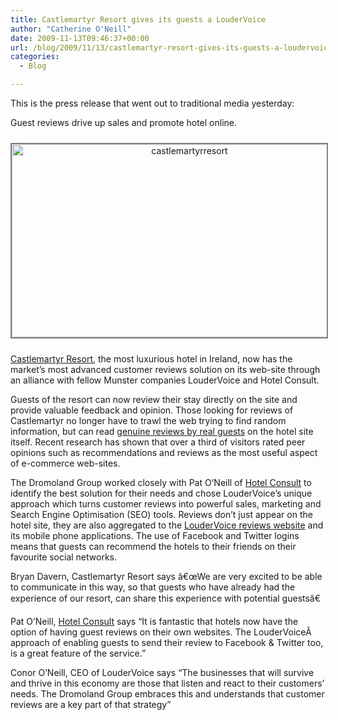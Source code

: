 ```yaml
---
title: Castlemartyr Resort gives its guests a LouderVoice
author: "Catherine O'Neill"
date: 2009-11-13T09:46:37+00:00
url: /blog/2009/11/13/castlemartyr-resort-gives-its-guests-a-loudervoice/
categories:
  - Blog

---
```

This is the press release that went out to traditional media yesterday:

Guest reviews drive up sales and promote hotel online.

<p style="text-align: center;">
  <a href="http://www.castlemartyrresort.ie/"><img class="aligncenter size-large wp-image-589" style="border: 2px solid gray; margin-top: 10px; margin-bottom: 10px;" title="castlemartyrresort" src="http://www.loudervoice.com/wp-content/uploads/2009/11/13/castlemartyr-resort-gives-its-guests-a-loudervoice/castlemartyrresort-1024x571.jpg" alt="castlemartyrresort" width="553" height="309" srcset="http://127.0.0.1.nip.io/wp-content/uploads/2009/11/13/castlemartyr-resort-gives-its-guests-a-loudervoice/castlemartyrresort-1024x571.jpg 1024w, http://127.0.0.1.nip.io/wp-content/uploads/2009/11/13/castlemartyr-resort-gives-its-guests-a-loudervoice/castlemartyrresort-300x167.jpg 300w, http://127.0.0.1.nip.io/wp-content/uploads/2009/11/13/castlemartyr-resort-gives-its-guests-a-loudervoice/castlemartyrresort.jpg 1110w" sizes="(max-width: 553px) 100vw, 553px" /></a>
</p>

<a href="http://www.castlemartyrresort.ie/" target="_blank">Castlemartyr Resort</a>, the most luxurious hotel in Ireland, now has the market&#8217;s most advanced customer reviews solution on its web-site through an alliance with fellow Munster companies LouderVoice and Hotel Consult.

Guests of the resort can now review their stay directly on the site and provide valuable feedback and opinion. Those looking for reviews of Castlemartyr no longer have to trawl the web trying to find random information, but can read <a href="http://www.castlemartyrresort.ie/hotel-reviews.html" target="_blank">genuine reviews by real guests</a> on the hotel site itself. Recent research has shown that over a third of visitors rated peer opinions such as recommendations and reviews as the most useful aspect of e-commerce web-sites.

The Dromoland Group worked closely with Pat O&#8217;Neill of <a href="http://www.hotelconsult.ie/" target="_blank">Hotel Consult</a> to identify the best solution for their needs and chose LouderVoice&#8217;s unique approach which turns customer reviews into powerful sales, marketing and Search Engine Optimisation (SEO) tools. Reviews don&#8217;t just appear on the hotel site, they are also aggregated to the <a href="http://www.loudervoice.com/tags/castlemartyr+resort" target="_blank">LouderVoice reviews website</a> and its mobile phone applications. The use of Facebook and Twitter logins means that guests can recommend the hotels to their friends on their favourite social networks.

Bryan Davern, Castlemartyr Resort says â€œWe are very excited to be able to communicate in this way, so that guests who have already had the experience of our resort, can share this experience with potential guestsâ€

Pat O&#8217;Neill, <a href="http://www.hotelconsult.ie/" target="_blank">Hotel Consult</a> says &#8220;It is fantastic that hotels now have the option of having guest reviews on their own websites. The LouderVoiceÂ  approach of enabling guests to send their review to Facebook & Twitter too, is a great feature of the service.&#8221;

Conor O&#8217;Neill, CEO of LouderVoice says &#8220;The businesses that will survive and thrive in this economy are those that listen and react to their customers&#8217; needs. The Dromoland Group embraces this and understands that customer reviews are a key part of that strategy&#8221;